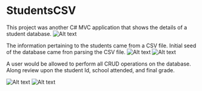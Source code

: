 # StudentsCSV

This project was another C# MVC application that shows the details of a student database.
![Alt text](StudentsCSV/GMT/Pictures/studentIndex.PNG?raw=ture "Student Page")


The information pertaining to the students came from a CSV file.
Initial seed of the database came fron parsing the CSV file. 
![Alt text](StudentsCSV/GMT/Pictures/seed.PNG?raw=ture "Seeding Database")
![Alt text](StudentsCSV/GMT/Pictures/seed2.PNG?raw=ture "Seeding Database")

A user would be allowed to perform all CRUD operations on the database.
Along review upon the student Id, school attended, and final grade.

![Alt text](StudentsCSV/GMT/Pictures/pagingStudents.PNG?raw=ture "Paging")
![Alt text](StudentsCSV/GMT/Pictures/FinalSort.PNG?raw=ture "Sorting")
